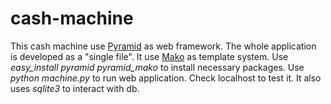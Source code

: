 # cash-machine
This cash machine use <a href="http://pylonsproject.org/">Pyramid</a> as web framework.
The whole application is developed as a "single file".
It use <a href="http://www.makotemplates.org/">Mako</a> as template system.
Use <i>easy_install pyramid pyramid_mako</i> to install necessary packages.
Use <i>python machine.py</i> to run web application. Check localhost to test it.
It also uses <i>sqlite3</i> to interact with db.